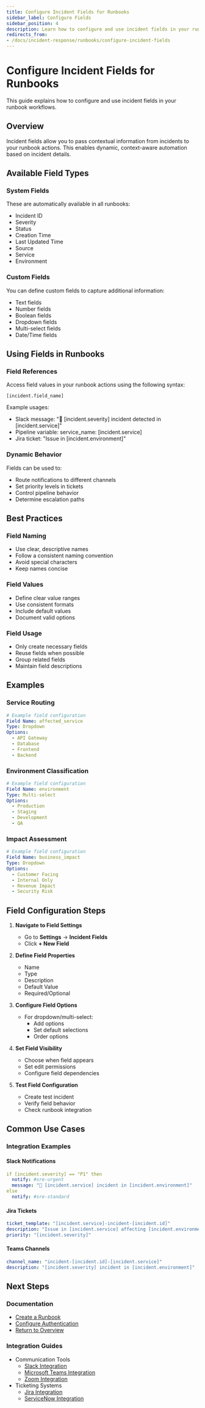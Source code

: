 ```yaml
---
title: Configure Incident Fields for Runbooks
sidebar_label: Configure Fields
sidebar_position: 4
description: Learn how to configure and use incident fields in your runbook workflows for dynamic, context-aware automation.
redirects_from:
- /docs/incident-response/runbooks/configure-incident-fields
---
```


# Configure Incident Fields for Runbooks

This guide explains how to configure and use incident fields in your runbook workflows.

## Overview

Incident fields allow you to pass contextual information from incidents to your runbook actions. This enables dynamic, context-aware automation based on incident details.

## Available Field Types

### System Fields
These are automatically available in all runbooks:
- Incident ID
- Severity
- Status
- Creation Time
- Last Updated Time
- Source
- Service
- Environment

### Custom Fields
You can define custom fields to capture additional information:
- Text fields
- Number fields
- Boolean fields
- Dropdown fields
- Multi-select fields
- Date/Time fields

## Using Fields in Runbooks

### Field References
Access field values in your runbook actions using the following syntax:
```
[incident.field_name]
```

Example usages:
- Slack message: "🚨 [incident.severity] incident detected in [incident.service]"
- Pipeline variable: service_name: [incident.service]
- Jira ticket: "Issue in [incident.environment]"

### Dynamic Behavior
Fields can be used to:
- Route notifications to different channels
- Set priority levels in tickets
- Control pipeline behavior
- Determine escalation paths

## Best Practices

### Field Naming
- Use clear, descriptive names
- Follow a consistent naming convention
- Avoid special characters
- Keep names concise

### Field Values
- Define clear value ranges
- Use consistent formats
- Include default values
- Document valid options

### Field Usage
- Only create necessary fields
- Reuse fields when possible
- Group related fields
- Maintain field descriptions

## Examples

### Service Routing
```yaml
# Example field configuration
Field Name: affected_service
Type: Dropdown
Options:
  - API Gateway
  - Database
  - Frontend
  - Backend
```

### Environment Classification
```yaml
# Example field configuration
Field Name: environment
Type: Multi-select
Options:
  - Production
  - Staging
  - Development
  - QA
```

### Impact Assessment
```yaml
# Example field configuration
Field Name: business_impact
Type: Dropdown
Options:
  - Customer Facing
  - Internal Only
  - Revenue Impact
  - Security Risk
```

## Field Configuration Steps

1. **Navigate to Field Settings**
   - Go to **Settings** → **Incident Fields**
   - Click **+ New Field**

2. **Define Field Properties**
   - Name
   - Type
   - Description
   - Default Value
   - Required/Optional

3. **Configure Field Options**
   - For dropdown/multi-select:
     - Add options
     - Set default selections
     - Order options

4. **Set Field Visibility**
   - Choose when field appears
   - Set edit permissions
   - Configure field dependencies

5. **Test Field Configuration**
   - Create test incident
   - Verify field behavior
   - Check runbook integration

## Common Use Cases

### Integration Examples

#### Slack Notifications
```yaml
if [incident.severity] == "P1" then
  notify: #sre-urgent
  message: "🚨 [incident.service] incident in [incident.environment]"
else
  notify: #sre-standard
```

#### Jira Tickets
```yaml
ticket_template: "[incident.service]-incident-[incident.id]"
description: "Issue in [incident.service] affecting [incident.environment]"
priority: "[incident.severity]"
```

#### Teams Channels
```yaml
channel_name: "incident-[incident.id]-[incident.service]"
description: "[incident.severity] incident in [incident.environment]"
```

## Next Steps

### Documentation
- [Create a Runbook](./create-runbook.md)
- [Configure Authentication](./configure-authentication.md)
- [Return to Overview](./runbooks.md)

### Integration Guides
- Communication Tools
  - [Slack Integration](./integrations/slack.md)
  - [Microsoft Teams Integration](./integrations/teams.md)
  - [Zoom Integration](./integrations/zoom.md)
- Ticketing Systems
  - [Jira Integration](./integrations/jira.md)
  - [ServiceNow Integration](./integrations/servicenow.md)
